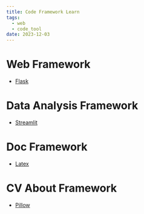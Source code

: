```yaml
---
title: Code Framework Learn
tags:
  - web
  - code_tool
date: 2023-12-03
---
```


# Web Framework

* [Flask](computer_sci/code_frame_learn/web/flask/MOC.md)

# Data Analysis Framework

* [Streamlit](computer_sci/code_frame_learn/data/streamlit/MOC.md)

# Doc Framework

* [Latex](computer_sci/code_frame_learn/doc/latex/MOC.md)

# CV About Framework

* [Pillow](computer_sci/code_frame_learn/cv/pillow/pillow_moc.md)
